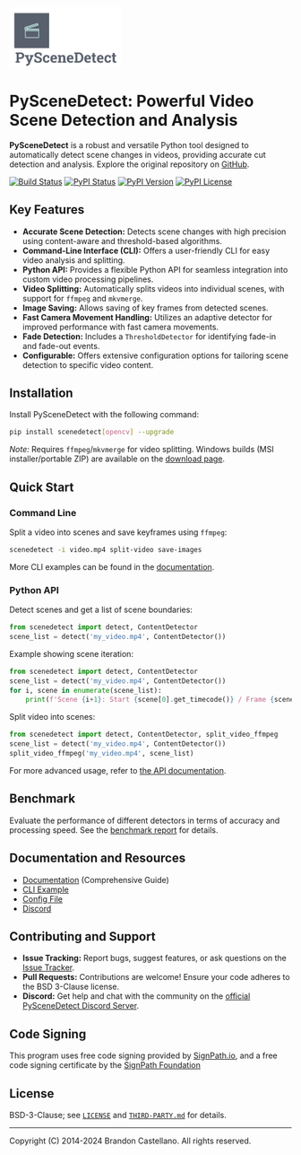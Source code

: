 <!-- PySceneDetect Logo -->
<img src="https://raw.githubusercontent.com/Breakthrough/PySceneDetect/main/website/pages/img/pyscenedetect_logo_small.png" alt="PySceneDetect Logo" width="200">

# PySceneDetect: Powerful Video Scene Detection and Analysis

**PySceneDetect** is a robust and versatile Python tool designed to automatically detect scene changes in videos, providing accurate cut detection and analysis.  Explore the original repository on [GitHub](https://github.com/Breakthrough/PySceneDetect).

[![Build Status](https://img.shields.io/github/actions/workflow/status/Breakthrough/PySceneDetect/build.yml)](https://github.com/Breakthrough/PySceneDetect/actions)
[![PyPI Status](https://img.shields.io/pypi/status/scenedetect.svg)](https://pypi.python.org/pypi/scenedetect/)
[![PyPI Version](https://img.shields.io/pypi/v/scenedetect?color=blue)](https://pypi.python.org/pypi/scenedetect/)
[![PyPI License](https://img.shields.io/pypi/l/scenedetect.svg)](https://scenedetect.com/copyright/)

## Key Features

*   **Accurate Scene Detection:** Detects scene changes with high precision using content-aware and threshold-based algorithms.
*   **Command-Line Interface (CLI):** Offers a user-friendly CLI for easy video analysis and splitting.
*   **Python API:** Provides a flexible Python API for seamless integration into custom video processing pipelines.
*   **Video Splitting:** Automatically splits videos into individual scenes, with support for `ffmpeg` and `mkvmerge`.
*   **Image Saving:**  Allows saving of key frames from detected scenes.
*   **Fast Camera Movement Handling:** Utilizes an adaptive detector for improved performance with fast camera movements.
*   **Fade Detection:** Includes a `ThresholdDetector` for identifying fade-in and fade-out events.
*   **Configurable:** Offers extensive configuration options for tailoring scene detection to specific video content.

## Installation

Install PySceneDetect with the following command:

```bash
pip install scenedetect[opencv] --upgrade
```

*Note:*  Requires `ffmpeg`/`mkvmerge` for video splitting. Windows builds (MSI installer/portable ZIP) are available on the [download page](https://scenedetect.com/download/).

## Quick Start

### Command Line

Split a video into scenes and save keyframes using `ffmpeg`:

```bash
scenedetect -i video.mp4 split-video save-images
```

More CLI examples can be found in the [documentation](https://www.scenedetect.com/docs/latest/cli.html).

### Python API

Detect scenes and get a list of scene boundaries:

```python
from scenedetect import detect, ContentDetector
scene_list = detect('my_video.mp4', ContentDetector())
```

Example showing scene iteration:

```python
from scenedetect import detect, ContentDetector
scene_list = detect('my_video.mp4', ContentDetector())
for i, scene in enumerate(scene_list):
    print(f'Scene {i+1}: Start {scene[0].get_timecode()} / Frame {scene[0].frame_num}, End {scene[1].get_timecode()} / Frame {scene[1].frame_num}')
```

Split video into scenes:

```python
from scenedetect import detect, ContentDetector, split_video_ffmpeg
scene_list = detect('my_video.mp4', ContentDetector())
split_video_ffmpeg('my_video.mp4', scene_list)
```

For more advanced usage, refer to [the API documentation](https://www.scenedetect.com/docs/latest/api.html).

## Benchmark

Evaluate the performance of different detectors in terms of accuracy and processing speed.  See the [benchmark report](benchmark/README.md) for details.

## Documentation and Resources

*   [Documentation](https://www.scenedetect.com/docs/) (Comprehensive Guide)
*   [CLI Example](https://www.scenedetect.com/cli/)
*   [Config File](https://www.scenedetect.com/docs/0.6.4/cli/config_file.html)
*   [Discord](https://discord.gg/H83HbJngk7)

## Contributing and Support

*   **Issue Tracking:** Report bugs, suggest features, or ask questions on the [Issue Tracker](https://github.com/Breakthrough/PySceneDetect/issues).
*   **Pull Requests:**  Contributions are welcome! Ensure your code adheres to the BSD 3-Clause license.
*   **Discord:**  Get help and chat with the community on the [official PySceneDetect Discord Server](https://discord.gg/H83HbJngk7).

## Code Signing

This program uses free code signing provided by [SignPath.io](https://signpath.io?utm_source=foundation&utm_medium=github&utm_campaign=PySceneDetect), and a free code signing certificate by the [SignPath Foundation](https://signpath.org?utm_source=foundation&utm_medium=github&utm_campaign=PySceneDetect)

## License

BSD-3-Clause; see [`LICENSE`](LICENSE) and [`THIRD-PARTY.md`](THIRD-PARTY.md) for details.

----------------------------------------------------------

Copyright (C) 2014-2024 Brandon Castellano.
All rights reserved.